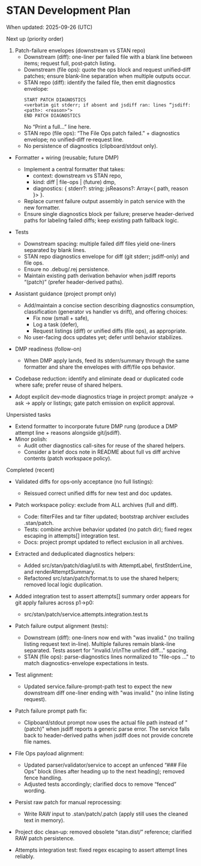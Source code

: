 # STAN Development Plan

When updated: 2025-09-26 (UTC)

Next up (priority order)

1. Patch-failure envelopes (downstream vs STAN repo)
   - Downstream (diff): one-liner per failed file with a blank line between items; request full, post‑patch listing.
   - Downstream (file ops): quote the ops block and request unified‑diff patches; ensure blank-line separation when multiple outputs occur.
   - STAN repo (diff): identify the failed file, then emit diagnostics envelope:
     ```
     START PATCH DIAGNOSTICS
     <verbatim git stderr; if absent and jsdiff ran: lines “jsdiff: <path>: <reason>">
     END PATCH DIAGNOSTICS
     ```
     No “Print a full…” line here.
   - STAN repo (file ops): “The File Ops patch failed.” + diagnostics envelope; no unified‑diff re‑request line.
   - No persistence of diagnostics (clipboard/stdout only).

- Formatter + wiring (reusable; future DMP)
  - Implement a central formatter that takes:
    - context: downstream vs STAN repo,
    - kind: diff | file-ops | (future) dmp,
    - diagnostics: { stderr?: string; jsReasons?: Array<{ path, reason }> }.
  - Replace current failure output assembly in patch service with the new formatter.
  - Ensure single diagnostics block per failure; preserve header-derived paths for labeling failed diffs; keep existing path fallback logic.

- Tests
  - Downstream spacing: multiple failed diff files yield one-liners separated by blank lines.
  - STAN repo diagnostics envelope for diff (git stderr; jsdiff-only) and file ops.
  - Ensure no .debug/.rej persistence.
  - Maintain existing path derivation behavior when jsdiff reports “(patch)” (prefer header-derived paths).

- Assistant guidance (project prompt only)
  - Add/maintain a concise section describing diagnostics consumption, classification (generator vs handler vs drift), and offering choices:
    - Fix now (small + safe),
    - Log a task (defer),
    - Request listings (diff) or unified diffs (file ops), as appropriate.
  - No user-facing docs updates yet; defer until behavior stabilizes.

- DMP readiness (follow-on)
  - When DMP apply lands, feed its stderr/summary through the same formatter and share the envelopes with diff/file ops behavior.

- Codebase reduction: identify and eliminate dead or duplicated code where safe; prefer reuse of shared helpers.

- Adopt explicit dev‑mode diagnostics triage in project prompt: analyze → ask → apply or listings; gate patch emission on explicit approval.

Unpersisted tasks

- Extend formatter to incorporate future DMP rung (produce a DMP attempt line + reasons alongside git/jsdiff).
- Minor polish:
  - Audit other diagnostics call-sites for reuse of the shared helpers.
  - Consider a brief docs note in README about full vs diff archive contents (patch workspace policy).

Completed (recent)

- Validated diffs for ops‑only acceptance (no full listings):
  - Reissued correct unified diffs for new test and doc updates.

- Patch workspace policy: exclude from ALL archives (full and diff).
  - Code: filterFiles and tar filter updated; bootstrap archiver excludes .stan/patch.
  - Tests: combine archive behavior updated (no patch dir); fixed regex escaping in attempts[] integration test.
  - Docs: project prompt updated to reflect exclusion in all archives.

- Extracted and deduplicated diagnostics helpers:
  - Added src/stan/patch/diag/util.ts with AttemptLabel, firstStderrLine, and renderAttemptSummary.
  - Refactored src/stan/patch/format.ts to use the shared helpers; removed local logic duplication.

- Added integration test to assert attempts[] summary order appears for git apply failures across p1→p0:
  - src/stan/patch/service.attempts.integration.test.ts

- Patch failure output alignment (tests):
  - Downstream (diff): one-liners now end with "was invalid." (no trailing listing request text in-line). Multiple failures remain blank-line separated. Tests assert for "invalid.\n\nThe unified diff..." spacing.
  - STAN (file ops): parse-diagnostics lines normalized to "file-ops …" to match diagnostics-envelope expectations in tests.

- Test alignment:
  - Updated service.failure-prompt-path test to expect the new downstream diff one-liner ending with "was invalid." (no inline listing request).
- Patch failure prompt path fix:
  - Clipboard/stdout prompt now uses the actual file path instead of "(patch)" when jsdiff reports a generic parse error. The service falls back to header-derived paths when jsdiff does not provide concrete file names.
- File Ops payload alignment:
  - Updated parser/validator/service to accept an unfenced “### File Ops” block (lines after heading up to the next heading); removed fence handling.
  - Adjusted tests accordingly; clarified docs to remove “fenced” wording.

- Persist raw patch for manual reprocessing:
  - Write RAW input to .stan/patch/.patch (apply still uses the cleaned text in memory).
- Project doc clean‑up: removed obsolete “stan.dist/” reference; clarified RAW patch persistence.
- Attempts integration test: fixed regex escaping to assert attempt lines reliably.
